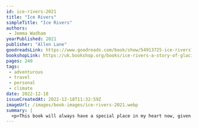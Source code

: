 ```yaml
---
id: ice-rivers-2021
title: "Ice Rivers"
simpleTitle: "Ice Rivers"
authors: 
 - Jemma Wadham
yearPublished: 2021
publisher: "Allen Lane"
goodreadsLink: https://www.goodreads.com/book/show/54913725-ice-rivers?
bookshopLink: https://uk.bookshop.org/books/ice-rivers-a-story-of-glaciers-wilderness-and-humanity/9780141994147
pages: 240
tags: 
 - adventurous 
 - travel 
 - personal 
 - climate
date: 2022-12-18
issueCreatedAt: 2022-12-18T11:32:59Z
imageUrl: /images/book-images/ice-rivers-2021.webp
summary: | 
  <p>This book will always have a special place in my heart now, given that it happened to be the book I was reading at the time our daughter arrived, and as a result I finished it by reading it to her in her first few days of being out and about :) That said, on it's own merit it is pretty good. I learned some interesting facts about glaciers; enjoyed learning about her life, and overall got inspired about this kind of career. Pretty good!</p>
---
```


